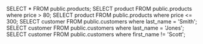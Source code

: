 SELECT * FROM public.products;
SELECT product FROM public.products where price > 80;
SELECT product FROM public.products where price <= 300;
SELECT customer FROM public.customers where last_name = 'Smith';
SELECT customer FROM public.customers where last_name = 'Jones';
SELECT customer FROM public.customers where first_name != 'Scott';
